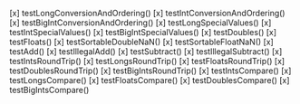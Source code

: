 [x] testLongConversionAndOrdering()
[x] testIntConversionAndOrdering()
[x] testBigIntConversionAndOrdering()
[x] testLongSpecialValues()
[x] testIntSpecialValues()
[x] testBigIntSpecialValues()
[x] testDoubles()
[x] testFloats()
[x] testSortableDoubleNaN()
[x] testSortableFloatNaN()
[x] testAdd()
[x] testIllegalAdd()
[x] testSubtract()
[x] testIllegalSubtract()
[x] testIntsRoundTrip()
[x] testLongsRoundTrip()
[x] testFloatsRoundTrip()
[x] testDoublesRoundTrip()
[x] testBigIntsRoundTrip()
[x] testIntsCompare()
[x] testLongsCompare()
[x] testFloatsCompare()
[x] testDoublesCompare()
[x] testBigIntsCompare()
